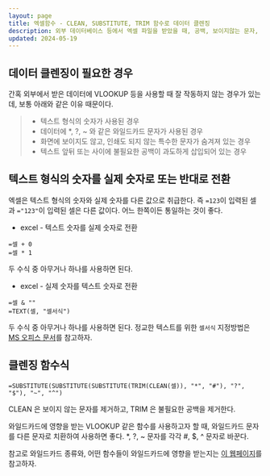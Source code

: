 ```yaml
---
layout: page
title: 엑셀함수 - CLEAN, SUBSTITUTE, TRIM 함수로 데이터 클렌징
description: 외부 데이터베이스 등에서 엑셀 파일을 받았을 때, 공백, 보이지않는 문자, 와일드카드 우회 등 데이터 클렌징하는 방법
updated: 2024-05-19
---
```


## 데이터 클렌징이 필요한 경우

간혹 외부에서 받은 데이터에 VLOOKUP 등을 사용할 때 잘 작동하지 않는 경우가 있는데, 보통 아래와 같은 이유 때문이다.

> - 텍스트 형식의 숫자가 사용된 경우
> - 데이터에 *, ?, ~ 와 같은 와일드카드 문자가 사용된 경우
> - 화면에 보이지도 않고, 인쇄도 되지 않는 특수한 문자가 숨겨져 있는 경우
> - 텍스트 앞뒤 또는 사이에 불필요한 공백이 과도하게 삽입되어 있는 경우

## 텍스트 형식의 숫자를 실제 숫자로 또는 반대로 전환

엑셀은 텍스트 형식의 숫자와 실제 숫자를 다른 값으로 취급한다. 즉 `=123`이 입력된 셀과 `="123"`이 입력된 셀은 다른 값이다. 어느 한쪽이든 통일하는 것이 좋다.

- excel - 텍스트 숫자를 실제 숫자로 전환
```excel
=셀 + 0
=셀 * 1
```

두 수식 중 아무거나 하나를 사용하면 된다.

- excel - 실제 숫자를 텍스트 숫자로 전환
```excel
=셀 & ""
=TEXT(셀, "셀서식")
```

두 수식 중 아무거나 하나를 사용하면 된다. 정교한 텍스트를 위한 `셀서식` 지정방법은 [MS 오피스 문서](https://support.microsoft.com/ko-kr/office/%ec%88%ab%ec%9e%90-%ec%84%9c%ec%8b%9d%ec%9d%84-%ec%82%ac%ec%9a%a9%ec%9e%90-%ec%a7%80%ec%a0%95%ed%95%98%eb%8a%94-%ec%a7%80%ec%b9%a8-c0a1d1fa-d3f4-4018-96b7-9c9354dd99f5?ui=ko-kr&rs=ko-kr&ad=kr)를 참고하자.

## 클렌징 함수식

```excel
=SUBSTITUTE(SUBSTITUTE(SUBSTITUTE(TRIM(CLEAN(셀)), "*", "#"), "?", "$"), "~", "^")
```

CLEAN 은 보이지 않는 문자를 제거하고, TRIM 은 불필요한 공백을 제거한다.

와일드카드에 영향을 받는 VLOOKUP 같은 함수를 사용하고자 할 때, 와일드카드 문자를 다른 문자로 치환하여 사용하면 좋다. *, ?, \~ 문자를 각각 #, $, ^ 문자로 바꾼다.

참고로 와일드카드 종류와, 어떤 함수들이 와일드카드에 영향을 받는지는 [이 웹페이지](https://exceljet.net/glossary/wildcard)를 참고하자.